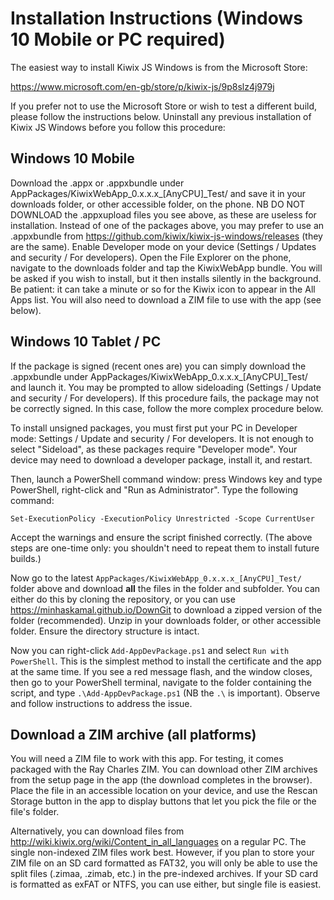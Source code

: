 # Installation Instructions (Windows 10 Mobile or PC required)
The easiest way to install Kiwix JS Windows is from the Microsoft Store:

https://www.microsoft.com/en-gb/store/p/kiwix-js/9p8slz4j979j
 
If you prefer not to use the Microsoft Store or wish to test a different build, please follow the
instructions below. Uninstall any previous installation of Kiwix JS Windows before you follow this
procedure:

## Windows 10 Mobile
Download the .appx or .appxbundle under AppPackages/KiwixWebApp_0.x.x.x_[AnyCPU]_Test/ and save it in
your downloads folder, or other accessible folder, on the phone. NB DO NOT DOWNLOAD the .appxupload files
you see above, as these are useless for installation. Instead of one of the packages above,
you may prefer to use an .appxbundle from https://github.com/kiwix/kiwix-js-windows/releases (they are
the same). Enable Developer mode on your device (Settings / Updates and security / For developers). 
Open the File Explorer on the phone, navigate to the downloads folder and tap the KiwixWebApp bundle.
You will be asked if you wish to install, but it then installs silently in the background. Be patient:
it can take a minute or so for the Kiwix icon to appear in the All Apps list. You will also need to download
a ZIM file to use with the app (see below).

## Windows 10 Tablet / PC
If the package is signed (recent ones are) you can simply download the .appxbundle under AppPackages/KiwixWebApp_0.x.x.x_[AnyCPU]_Test/ and launch it. You may be prompted to allow sideloading (Settings / Update and security / For developers). If this procedure fails, the package may not be correctly signed. In this case, follow the more complex procedure below. 

To install unsigned packages, you must first put your PC in Developer mode: Settings / Update and security / For developers. It is not enough to select "Sideload", as these packages require "Developer mode". Your device may need to download a developer
package, install it, and restart.

Then, launch a PowerShell command window: press Windows key and type PowerShell, right-click and "Run as Administrator".
Type the following command:

`Set-ExecutionPolicy -ExecutionPolicy Unrestricted -Scope CurrentUser`

Accept the warnings and ensure the script finished correctly. (The above steps are one-time only: you shouldn't need
to repeat them to install future builds.)

Now go to the latest `AppPackages/KiwixWebApp_0.x.x.x_[AnyCPU]_Test/` folder above and download **all** the files
in the folder and subfolder. You can either do this by cloning the repository, or you can use
https://minhaskamal.github.io/DownGit to download a zipped version of the folder (recommended). Unzip in your downloads folder,
or other accessible folder. Ensure the directory structure is intact.

Now you can right-click `Add-AppDevPackage.ps1` and select `Run with PowerShell`. This is the simplest method to install the
certificate and the app at the same time. If you see a red message flash, and the window closes, then go to your PowerShell
terminal, navigate to the folder containing the script, and type `.\Add-AppDevPackage.ps1` (NB the `.\` is important). Observe
and follow instructions to address the issue.

## Download a ZIM archive (all platforms)
You will need a ZIM file to work with this app. For testing, it comes packaged with the Ray Charles ZIM.
You can download other ZIM archives from the setup page in the app (the download completes in the browser).
Place the file in an accessible location on your device, and use the Rescan Storage button in the app to
display buttons that let you pick the file or the file's folder.

Alternatively, you can download files from http://wiki.kiwix.org/wiki/Content_in_all_languages on a regular
PC. The single non-indexed ZIM files work best. However, if you plan to store your ZIM file on an SD card 
formatted as FAT32, you will only be able to use the split files (.zimaa, .zimab, etc.) in the pre-indexed
archives. If your SD card is formatted as exFAT or NTFS, you can use either, but single file is easiest.
